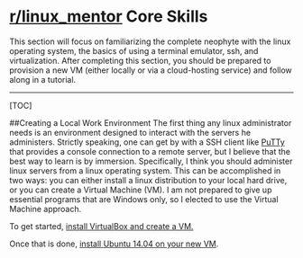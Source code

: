 [r/linux_mentor](http://reddit.com/r/linux_mentor) Core Skills
===================
This section will focus on familiarizing the complete neophyte with the linux operating system, the basics of using a terminal emulator, ssh, and virtualization. After completing this section, you should be prepared to provision a new VM (either locally or via a cloud-hosting service) and follow along in a tutorial. 

----------
[TOC]

##Creating a Local Work Environment
The first thing any linux administrator needs is an environment designed to interact with the servers he administers. Strictly speaking, one can get by with a SSH client like [PuTTy](http://www.chiark.greenend.org.uk/~sgtatham/putty/download.html) that provides a console connection to a remote server, but I believe that the best way to learn is by immersion. Specifically, I think you should administer linux servers from a linux operating system. This can be accomplished in two ways: you can either install a linux distribution to your local hard drive, or you can create a Virtual Machine (VM). I am not prepared to give up essential programs that are Windows only, so I elected to use the Virtual Machine approach. 

To get started, [install VirtualBox and create a VM.](https://github.com/tjtoml/linux_mentor/blob/master/core_skills/create_local_vm.md) 

Once that is done, [install Ubuntu 14.04 on your new VM](https://github.com/tjtoml/linux_mentor/blob/master/core_skills/install_ubuntu.md). 